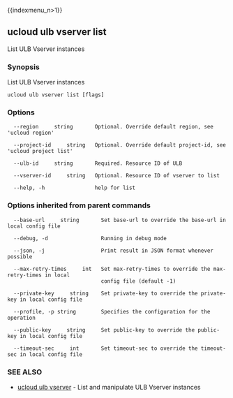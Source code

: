 {{indexmenu_n>1}}

## ucloud ulb vserver list

List ULB Vserver instances

### Synopsis

List ULB Vserver instances

```
ucloud ulb vserver list [flags]
```

### Options

```
  --region     string       Optional. Override default region, see 'ucloud region' 

  --project-id     string   Optional. Override default project-id, see 'ucloud project list' 

  --ulb-id     string       Required. Resource ID of ULB 

  --vserver-id     string   Optional. Resource ID of vserver to list 

  --help, -h                help for list 

```

### Options inherited from parent commands

```
  --base-url     string       Set base-url to override the base-url in local config file 

  --debug, -d                 Running in debug mode 

  --json, -j                  Print result in JSON format whenever possible 

  --max-retry-times     int   Set max-retry-times to override the max-retry-times in local
                              config file (default -1) 

  --private-key     string    Set private-key to override the private-key in local config file 

  --profile, -p string        Specifies the configuration for the operation 

  --public-key     string     Set public-key to override the public-key in local config file 

  --timeout-sec     int       Set timeout-sec to override the timeout-sec in local config file 

```

### SEE ALSO

* [ucloud ulb vserver](software/cli/cmd/ucloud/ulb/vserver)	 - List and manipulate ULB Vserver instances

